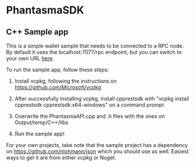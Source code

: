 # PhantasmaSDK

## C++ Sample app

This is a simple wallet sample that needs to be connected to a RPC node. By default it uses the localhost:7077/rpc endpoint, but you can switch to your own URL [here](https://github.com/phantasma-io/PhantasmaSDK/blob/master/C%23/WalletSample/WalletSample/Program.cs#L37).

To run the sample app, follow these steps:

1. Install vcpkg, following the instructions on https://github.com/Microsoft/vcpkg

2. After successfully installing vcpkg, install cpprestsdk with "vcpkg install cpprestsdk cpprestsdk:x64-windows" on a command prompt

3. Overwrite the PhantasmaAPI.cpp and .h files with the ones on Output/temp/C++/libs

4. Run the sample app!

For your own projects, take note that the sample project has a dependency on https://github.com/nlohmann/json which you should use as well. Easiest ways to get it are from either vcpkg or Nuget.  